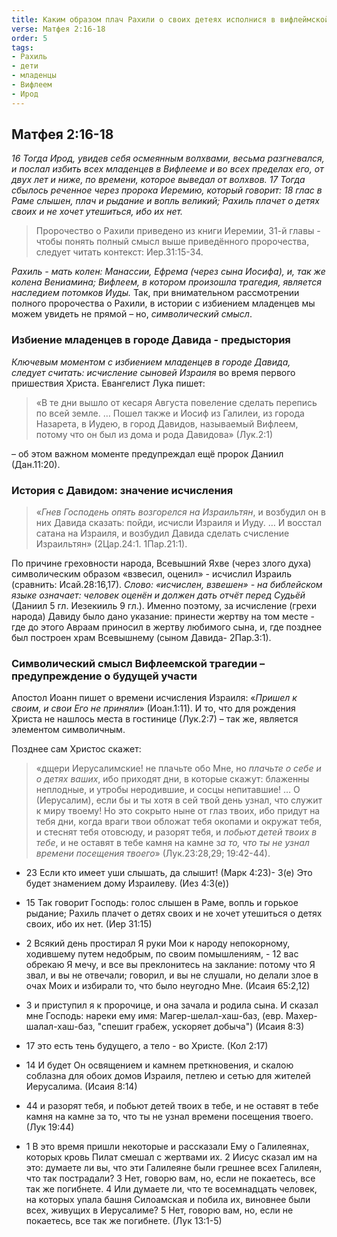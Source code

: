 ```yaml
---
title: Каким образом плач Рахили о своих детеях исполнися в вифлеймской трагедии?
verse: Матфея 2:16-18
order: 5
tags: 
- Рахиль
- дети
- младенцы
- Вифлеем
- Ирод
---
```


## Матфея 2:16-18

*16 Тогда Ирод, увидев себя осмеянным волхвами, весьма разгневался, и послал избить всех младенцев в Вифлееме и во всех пределах его, от двух лет и ниже, по времени, которое выведал от волхвов. 17 Тогда сбылось реченное через пророка Иеремию, который говорит: 18 глас в Раме слышен, плач и рыдание и вопль великий; Рахиль плачет о детях своих и не хочет утешиться, ибо их нет.*

> Пророчество о Рахили приведено из книги Иеремии, 31-й главы -  чтобы понять полный смысл выше приведённого пророчества, следует читать контекст: Иер.31:15-34. 

*Рахиль - мать колен: Манассии, Ефрема (через сына Иосифа), и, так же колена Вениамина;  Вифлеем, в котором произошла трагедия, является наследием потомков Иуды.* Так, при внимательном рассмотрении полного пророчества о Рахили, в истории с избиением младенцев мы можем увидеть не прямой – но, *символический смысл*. 

### Избиение младенцев в городе Давида - предыстория

*Ключевым моментом с избиением младенцев в городе Давида, следует считать: исчисление сыновей Израиля* во время первого пришествия Христа. Евангелист Лука пишет: 

>«В те дни вышло от кесаря Августа повеление сделать перепись по всей земле. … Пошел также и Иосиф из Галилеи, из города Назарета, в Иудею, в город Давидов, называемый Вифлеем, потому что он был из дома и рода Давидова» (Лук.2:1)

– об этом важном моменте предупреждал ещё пророк Даниил (Дан.11:20). 

### История с Давидом: значение исчисления

>«*Гнев Господень опять возгорелся на Израильтян*, и возбудил он в них Давида сказать: пойди, исчисли Израиля и Иуду. … И восстал сатана на Израиля, и возбудил Давида сделать счисление Израильтян» (2Цар.24:1. 1Пар.21:1). 

По причине греховности народа, Всевышний Яхве (через злого духа) символическим образом «взвесил, оценил»  - исчислил Израиль (сравнить: Исай.28:16,17). *Слово: «исчислен, взвешен» - на библейском языке означает: человек оценён  и должен дать отчёт перед Судьёй*  (Даниил 5 гл. Иезекииль 9 гл.). Именно поэтому, за исчисление (грехи народа) Давиду было дано указание:  принести жертву на том месте - где до этого Авраам приносил в жертву любимого сына, и, где позднее был построен храм Всевышнему  (сыном Давида- 2Пар.3:1). 

### Символический смысл Вифлеемской трагедии –                        предупреждение о будущей участи

Апостол Иоанн пишет о времени исчисления Израиля: «*Пришел к своим, и свои Его не приняли*» (Иоан.1:11). И то, что для рождения Христа не нашлось места в гостинице (Лук.2:7) – так же, является элементом символичным.

Позднее сам Христос скажет: 

>«дщери Иерусалимские! не плачьте обо Мне, но *плачьте о себе и о детях ваших*,  ибо приходят дни, в которые скажут: блаженны неплодные, и утробы неродившие, и сосцы непитавшие! … О (Иерусалим), если бы и ты хотя в сей твой день узнал, что служит к миру твоему! Но это сокрыто ныне от глаз твоих,  ибо придут на тебя дни, когда враги твои обложат тебя окопами и окружат тебя, и стеснят тебя отовсюду,  и разорят тебя, и *побьют детей твоих в тебе*, и не оставят в тебе камня на камне з*а то, что ты не узнал времени посещения твоего*» (Лук.23:28,29; 19:42-44). 

- 23 Если кто имеет уши слышать, да слышит! (Марк 4:23)- 3(е) Это будет знамением дому Израилеву. (Иез 4:3(е))
- 15 Так говорит Господь: голос слышен в Раме, вопль и горькое рыдание; Рахиль плачет о детях своих и не хочет утешиться о детях своих, ибо их нет. (Иер 31:15)
- 2 Всякий день простирал Я руки Мои к народу непокорному, ходившему путем недобрым, по своим помышлениям, - 12 вас обрекаю Я мечу, и все вы преклонитесь на заклание: потому что Я звал, и вы не отвечали; говорил, и вы не слушали, но делали злое в очах Моих и избирали то, что было неугодно Мне. (Исаия 65:2,12)

- 3 и приступил я к пророчице, и она зачала и родила сына. И сказал мне Господь: нареки ему имя: Магер-шелал-хаш-баз, (евр. Махер-шалал-хаш-баз, "спешит грабеж, ускоряет добыча") (Исаия 8:3)
- 17 это есть тень будущего, а тело - во Христе. (Кол 2:17)
- 14 И будет Он освящением и камнем преткновения, и скалою соблазна для обоих домов Израиля, петлею и сетью для жителей Иерусалима. (Исаия 8:14)
- 44 и разорят тебя, и побьют детей твоих в тебе, и не оставят в тебе камня на камне за то, что ты не узнал времени посещения твоего. (Лук 19:44)
- 1 В это время пришли некоторые и рассказали Ему о Галилеянах, которых кровь Пилат смешал с жертвами их. 2 Иисус сказал им на это: думаете ли вы, что эти Галилеяне были грешнее всех Галилеян, что так пострадали? 3 Нет, говорю вам, но, если не покаетесь, все так же погибнете. 4 Или думаете ли, что те восемнадцать человек, на которых упала башня Силоамская и побила их, виновнее были всех, живущих в Иерусалиме? 5 Нет, говорю вам, но, если не покаетесь, все так же погибнете. (Лук 13:1-5)